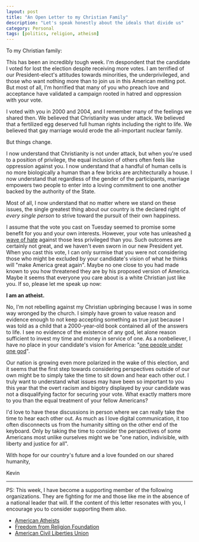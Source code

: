 ```yaml
---
layout: post
title: "An Open Letter to my Christian Family"
description: "Let's speak honestly about the ideals that divide us"
category: Personal
tags: [politics, religion, atheism]
---
```


To my Christian family:

This has been an incredibly tough week.
I'm despondent that the candidate I voted for lost the election despite receiving more votes.
I am terrified of our President-elect's attitudes towards minorities, the underprivileged, and those who want nothing more than to join us in this American melting pot.
But most of all, I'm horrified that many of you who preach love and acceptance have validated a campaign rooted in hatred and oppression with your vote.

I voted with you in 2000 and 2004, and I remember many of the feelings we shared then.
We believed that Christianity was under attack.
We believed that a fertilized egg deserved full human rights including the right to life.
We believed that gay marriage would erode the all-important nuclear family.

But things change.

I now understand that Christianity is not under attack, but when you're used to a position of privilege, the equal inclusion of others often feels like oppression against you.
I now understand that a handful of human cells is no more biologically a human than a few bricks are architecturally a house.
I now understand that regardless of the gender of the participants, marriage empowers two people to enter into a loving commitment to one another backed by the authority of the State.

Most of all, I now understand that no matter where we stand on these issues, the single greatest thing about our country is the declared right of *every single person* to strive toward the pursuit of their own happiness.

I assume that the vote you cast on Tuesday seemed to promise some benefit for you and your own interests.
However, your vote has unleashed [a wave of hate](https://mobile.twitter.com/i/moments/796417517157830656?m=1)  against those less privileged than you.
Such outcomes are certainly not great, and we haven't even sworn in our new President yet.
When you cast this vote, I can only surmise that you were not considering those who might be excluded by your candidate's vision of what he thinks will "make America great again".
Maybe no one close to you had made known to you how threatened they are by his proposed version of America.
Maybe it seems that everyone you care about is a white Christian just like you.
If so, please let me speak up now:

**I am an atheist.**

No, I'm not rebelling against my Christian upbringing because I was in some way wronged by the church.
I simply have grown to value reason and evidence enough to not keep accepting something as true just because I was told as a child that a 2000-year-old book contained all of the answers to life.
I see no evidence of the existence of any god, let alone reason sufficient to invest my time and money in service of one.
As a nonbeliever, I have no place in your candidate's vision for America: "[one people under one god](http://www.reuters.com/video/2016/10/15/trump-vows-to-unite-america-under-one-go?videoId=370152567)".

Our nation is growing even more polarized in the wake of this election, and it seems that the first step towards considering perspectives outside of our own might be to simply take the time to sit down and hear each other out.
I truly want to understand what issues may have been so important to you this year that the overt racism and bigotry displayed by your candidate was not a disqualifying factor for securing your vote.
What exactly matters more to you than the equal treatment of your fellow Americans?

I'd love to have these discussions in person where we can really take the time to hear each other out.
As much as I love digital communication, it too often disconnects us from the humanity sitting on the other end of the keyboard.
Only by taking the time to consider the perspectives of some Americans most unlike ourselves might we be "one nation, indivisible, with liberty and justice for all".

With hope for our country's future and a love founded on our shared humanity,

Kevin

---

PS: This week, I have become a supporting member of the following organizations.
They are fighting for me and those like me in the absence of a national leader that will.
If the content of this letter resonates with you, I encourage you to consider supporting them also.

- [American Atheists](https://www.atheists.org)
- [Freedom from Religion Foundation](https://ffrf.org)
- [American Civil Liberties Union](https://www.aclu.org)
